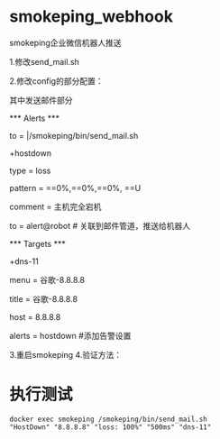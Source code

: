 # smokeping_webhook

smokeping企业微信机器人推送

1.修改send_mail.sh

2.修改config的部分配置：

其中发送邮件部分

*** Alerts ***

to = |/smokeping/bin/send_mail.sh

+hostdown

type = loss

pattern = ==0%,==0%,==0%, ==U

comment = 主机完全宕机

to = alert@robot  # 关联到邮件管道，推送给机器人

*** Targets ***

+dns-11

menu = 谷歌-8.8.8.8

title = 谷歌-8.8.8.8

host = 8.8.8.8

alerts = hostdown  #添加告警设置

3.重启smokeping
4.验证方法：


# 执行测试
```
docker exec smokeping /smokeping/bin/send_mail.sh
"HostDown" "8.8.8.8" "loss: 100%" "500ms" "dns-11"

```


